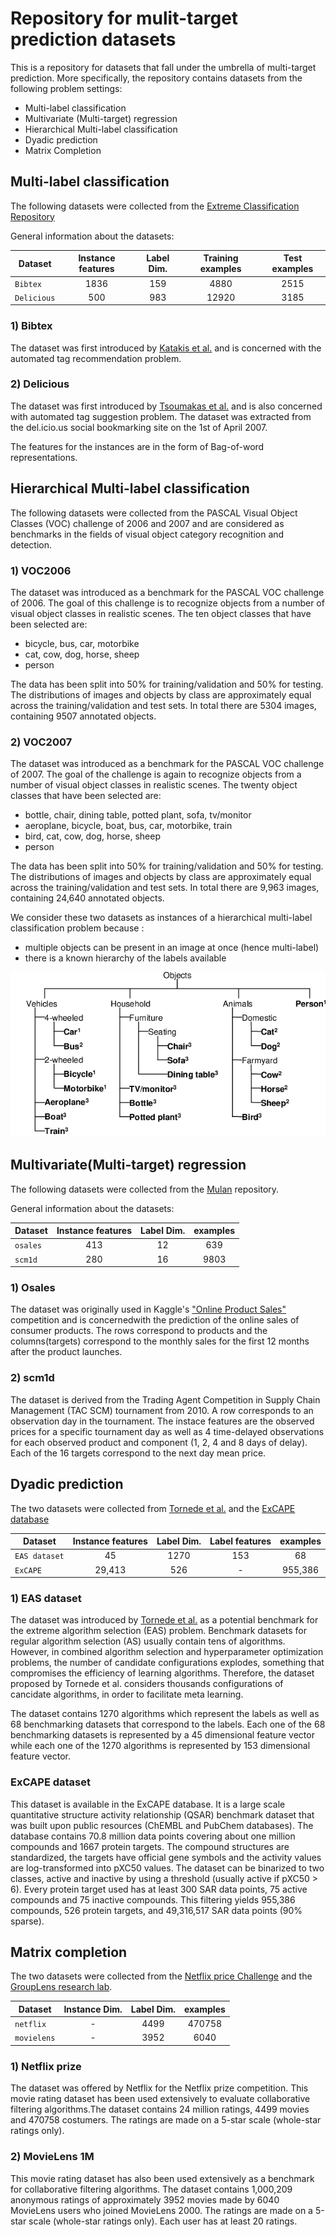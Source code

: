 # Repository for mulit-target prediction datasets
This is a repository for datasets that fall under the umbrella of multi-target prediction. More specifically, the 
repository contains datasets from the following problem settings:

* Multi-label classification
* Multivariate (Multi-target) regression
* Hierarchical Multi-label classification
* Dyadic prediction
* Matrix Completion

## Multi-label classification
The following datasets were collected from the [Extreme Classification Repository](http://manikvarma.org/downloads/XC/XMLRepository.html)

General information about the datasets:

| Dataset | Instance features | Label Dim. | Training examples | Test examples | 
| --- | :---: | :---: | :---: | :---: | 
| `Bibtex` | 1836 | 159 | 4880 | 2515 | 
| `Delicious` | 500 | 983 | 12920 | 3185 | 

### 1) Bibtex

The dataset was first introduced by [Katakis et al.](http://lpis.csd.auth.gr/publications/katakis_ecmlpkdd08_challenge.pdf) 
and is concerned with the automated tag recommendation problem.

### 2) Delicious
The dataset was first introduced by [Tsoumakas et al.](http://lpis.csd.auth.gr/publications/tsoumakas-mmd08.pdf)
and is also concerned with automated tag suggestion problem. The dataset was extracted from the del.icio.us social 
bookmarking site on the 1st of April 2007. 


The features for the instances are in the form of Bag-of-word representations.


## Hierarchical Multi-label classification

The following datasets were collected from the PASCAL Visual Object Classes (VOC) challenge of 2006 and 2007
and are considered as benchmarks in the fields of visual object category recognition and detection. 

### 1) VOC2006
The dataset was introduced as a benchmark for the PASCAL VOC challenge of 2006. The goal of this challenge is to 
recognize objects from a number of visual object classes in realistic scenes. The ten object classes that have been 
selected are:

* bicycle, bus, car, motorbike
* cat, cow, dog, horse, sheep
* person

The data has been split into 50% for training/validation and 50% for testing. The distributions of images and objects 
by class are approximately equal across the training/validation and test sets. In total there are 5304 images, 
containing 9507 annotated objects.

### 2) VOC2007 
The dataset was introduced as a benchmark for the PASCAL VOC challenge of 2007. The goal of the challenge is again to 
recognize objects from a number of visual object classes in realistic scenes. The twenty object classes that have been
selected are:

* bottle, chair, dining table, potted plant, sofa, tv/monitor
* aeroplane, bicycle, boat, bus, car, motorbike, train
* bird, cat, cow, dog, horse, sheep
* person

The data has been split into 50% for training/validation and 50% for testing. The distributions of images and objects 
by class are approximately equal across the training/validation and test sets. In total there are 9,963 images, 
containing 24,640 annotated objects.

We consider these two datasets as instances of a hierarchical multi-label classification problem because :
* multiple objects can be present in an image at once (hence multi-label)
* there is a known hierarchy of the labels available

<p align="center">
  <img src="https://github.com/diliadis/multi_target_prediction/blob/master/images/hierarchy.png">
</p>

## Multivariate(Multi-target) regression

The following datasets were collected from the [Mulan](http://mulan.sourceforge.net/datasets-mtr.html) repository.

General information about the datasets:

| Dataset | Instance features | Label Dim. | examples | 
| --- | :---: | :---: | :---: | 
| `osales` | 413 | 12 | 639 |
| `scm1d` | 280 | 16 | 9803 |

### 1) Osales
The dataset was originally used in Kaggle's ["Online Product Sales"](https://www.kaggle.com/c/online-sales) competition
and is concernedwith the prediction of the online sales of consumer products. The rows correspond to products and the 
columns(targets) correspond to the monthly sales for the first 12 months after the product launches.

### 2) scm1d
The dataset is derived from the Trading Agent Competition in Supply Chain Management (TAC SCM) tournament from 2010.
A row corresponds to an observation day in the tournament. The instace features are the observed prices for a specific
tournament day as well as 4 time-delayed observations for each observed product and component (1, 2, 4 and 8 days of
delay). Each of the 16 targets correspond to the next day mean price.


## Dyadic prediction
The two datasets were collected from [Tornede et al.](https://arxiv.org/pdf/2001.10741.pdf) and the [ExCAPE database](https://solr.ideaconsult.net/search/excape/)

| Dataset | Instance features | Label Dim. | Label features | examples | 
| --- | :---: | :---: | :---: | :---: | 
| `EAS dataset` | 45 | 1270 | 153 | 68 |
| `ExCAPE` | 29,413 | 526 | - | 955,386 |


### 1) EAS dataset
The dataset was introduced by [Tornede et al.](https://arxiv.org/pdf/2001.10741.pdf) as a potential benchmark for the
extreme algorithm selection (EAS) problem. Benchmark datasets for regular algorithm selection (AS) usually contain tens 
of algorithms. However, in combined algorithm selection and hyperparameter optimization problems, the number of 
candidate configurations explodes, something that compromises the efficiency of learning algorithms. Therefore, the 
dataset proposed by Tornede et al. considers thousands configurations of cancidate algorithms, in order to facilitate 
meta learning. 

The dataset contains 1270 algorithms which represent the labels as well as 68 benchmarking datasets that
correspond to the labels. Each one of the 68 benchmarking datasets is represented by a 45 dimensional feature vector
while each one of the 1270 algorithms is represented by 153 dimensional feature vector.

### ExCAPE dataset
This dataset is available in the ExCAPE database. It is a large scale quantitative structure activity relationship
(QSAR) benchmark dataset that was built upon public resources (ChEMBL and PubChem databases). The database contains 
70.8 million data points covering about one million compounds and 1667 protein targets. The compound structures are
standardized, the targets have official gene symbols and the activity values are log-transformed into pXC50 values.
The dataset can be binarized to two classes, active and inactive by using a threshold (usually active if pXC50 > 6).
Every protein target used has at least 300 SAR data points, 75 active compounds and 75 inactive compounds. This 
filtering yields 955,386 compounds, 526 protein targets, and 49,316,517 SAR data points (90% sparse).


## Matrix completion

The two datasets were collected from the [Netflix price Challenge](https://www.netflixprize.com/index.html) and the
[GroupLens research lab](https://grouplens.org/about/what-is-grouplens/).


| Dataset | Instance Dim. | Label Dim. | examples | 
| --- | :---: | :---: | :---: | 
| `netflix` | - | 4499 | 470758 |
| `movielens` | - | 3952 | 6040 |

### 1) Netflix prize
The dataset was offered by Netflix for the Netflix prize competition. This movie rating dataset has been used 
extensively to evaluate collaborative filtering algorithms.The dataset contains 24 million ratings, 4499 movies and 
470758 costumers. The ratings are made on a 5-star scale (whole-star ratings only).


### 2) MovieLens 1M
This movie rating dataset has also been used extensively as a benchmark for collaborative filtering algorithms.
The dataset contains 1,000,209 anonymous ratings of approximately 3952 movies made by 6040 MovieLens users who joined 
MovieLens 2000. The ratings are made on a 5-star scale (whole-star ratings only). Each user has at least 20 ratings.